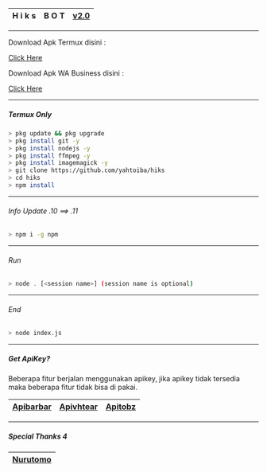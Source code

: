 | H i k s | B O T | [v2.0](https://github.com/yahtoiba) |
| :-: | :-: | :-: |
---------

Download Apk Termux disini :

[Click Here](https://play.google.com/store/apps/details?id=com.termux) 

Download Apk WA Business disini :

[Click Here](https://play.google.com/store/apps/details?id=com.whatsapp.w4b) 

---------

##### Termux Only
```bash
> pkg update && pkg upgrade
> pkg install git -y
> pkg install nodejs -y
> pkg install ffmpeg -y
> pkg install imagemagick -y
> git clone https://github.com/yahtoiba/hiks
> cd hiks
> npm install
```
--------

###### Info Update .10 ==> .11
```bash
> npm i -g npm
```
--------

###### Run
```bash
> node . [<session name>] (session name is optional)
```

---------

###### End
```bash
> node index.js
```
---------

##### Get ApiKey?

Beberapa fitur berjalan menggunakan apikey, jika apikey tidak tersedia maka beberapa fitur tidak bisa di pakai.


| [Apibarbar](https://mhankbarbar.tech/) | [Apivhtear](https://vhtear.com/) | [Apitobz](https://tobz-api.herokuapp.com/) |
| :-: | :-: | :-: |


---------

##### Special Thanks 4

| [Nurutomo](https://github.com/Nurutomo) |
| :-: |
